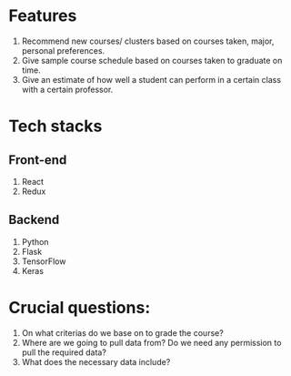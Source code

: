 # Features
1. Recommend new courses/ clusters based on courses taken, major, personal preferences.
2. Give sample course schedule based on courses taken to graduate on time.
3. Give an estimate of how well a student can perform in a certain class with a certain professor.

# Tech stacks

## Front-end
1. React
2. Redux

## Backend
1. Python
2. Flask
3. TensorFlow
4. Keras

# Crucial questions:
1. On what criterias do we base on to grade the course?
2. Where are we going to pull data from? Do we need any permission to pull the required data?
3. What does the necessary data include?
